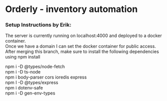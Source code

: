 # Orderly - inventory automation

### Setup Instructions by Erik:<br>
The server is currently running on localhost:4000 and deployed to a docker container. <br>
Once we have a domain I can set the docker container for public access. <br>
After merging this branch, make sure to install the following dependencies using npm install<br>

npm i -D @types/node-fetch<br>
npm i -D ts-node<br>
npm i body-parser cors ioredis express<br>
npm I -D @types/express<br>
npm i dotenv-safe<br>
npm i -D gen-env-types<br>
